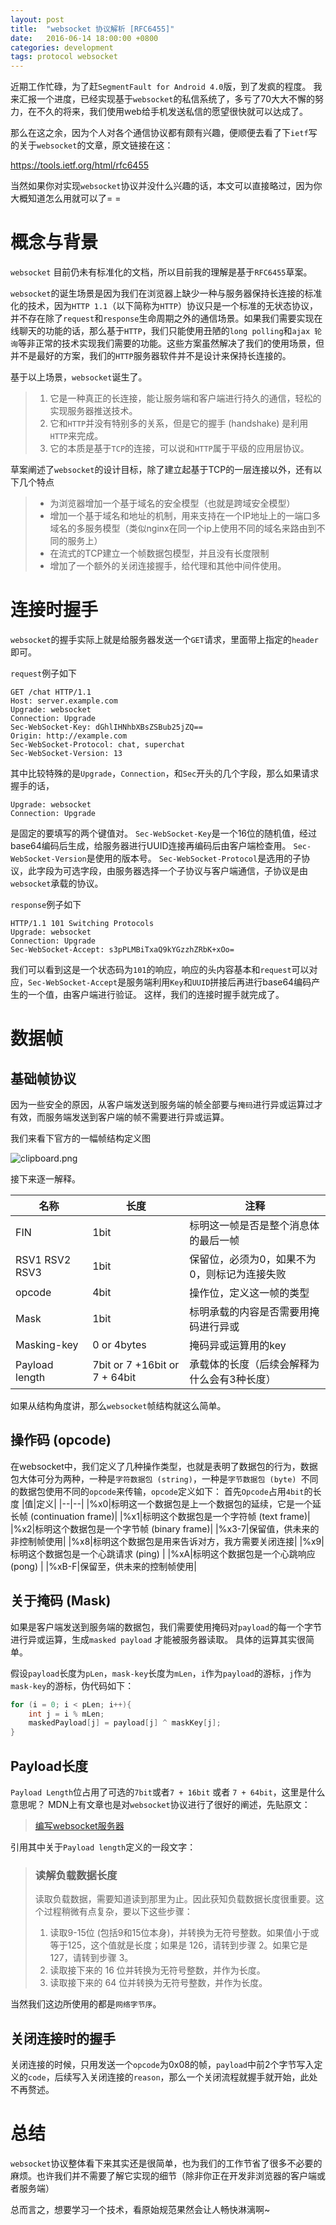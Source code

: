 ```yaml
---
layout: post
title:  "websocket 协议解析 [RFC6455]"
date:   2016-06-14 18:00:00 +0800
categories: development
tags: protocol websocket
---
```


近期工作忙碌，为了赶`SegmentFault for Android 4.0`版，到了发疯的程度。
我来汇报一个进度，已经实现基于`websocket`的私信系统了，多亏了70大大不懈的努力，在不久的将来，我们使用web给手机发送私信的愿望很快就可以达成了。
<!-- more -->

那么在这之余，因为个人对各个通信协议都有颇有兴趣，便顺便去看了下`ietf`写的关于`websocket`的文章，原文链接在这：

https://tools.ietf.org/html/rfc6455

当然如果你对实现`websocket`协议并没什么兴趣的话，本文可以直接略过，因为你大概知道怎么用就可以了= =

# 概念与背景
`websocket` 目前仍未有标准化的文档，所以目前我的理解是基于`RFC6455`草案。

`websocket`的诞生场景是因为我们在浏览器上缺少一种与服务器保持长连接的标准化的技术，因为`HTTP 1.1`（以下简称为`HTTP`）协议只是一个标准的无状态协议，并不存在除了`request`和`response`生命周期之外的通信场景。如果我们需要实现在线聊天的功能的话，那么基于`HTTP`，我们只能使用丑陋的`long polling`和`ajax 轮询`等非正常的技术实现我们需要的功能。这些方案虽然解决了我们的使用场景，但并不是最好的方案，我们的`HTTP`服务器软件并不是设计来保持长连接的。

基于以上场景，`websocket`诞生了。
> 1. 它是一种真正的长连接，能让服务端和客户端进行持久的通信，轻松的实现服务器推送技术。
> 2. 它和`HTTP`并没有特别多的关系，但是它的握手 (handshake) 是利用`HTTP`来完成。
> 3. 它的本质是基于`TCP`的连接，可以说和`HTTP`属于平级的应用层协议。

草案阐述了`websocket`的设计目标，除了建立起基于TCP的一层连接以外，还有以下几个特点
> - 为浏览器增加一个基于域名的安全模型（也就是跨域安全模型）
> - 增加一个基于域名和地址的机制，用来支持在一个IP地址上的一端口多域名的多服务模型（类似nginx在同一个ip上使用不同的域名来路由到不同的服务上）
> - 在流式的TCP建立一个帧数据包模型，并且没有长度限制
> - 增加了一个额外的关闭连接握手，给代理和其他中间件使用。

# 连接时握手
`websocket`的握手实际上就是给服务器发送一个`GET`请求，里面带上指定的`header`即可。

`request`例子如下

```
GET /chat HTTP/1.1
Host: server.example.com
Upgrade: websocket
Connection: Upgrade
Sec-WebSocket-Key: dGhlIHNhbXBsZSBub25jZQ==
Origin: http://example.com
Sec-WebSocket-Protocol: chat, superchat
Sec-WebSocket-Version: 13
```

其中比较特殊的是`Upgrade`，`Connection`，和`Sec`开头的几个字段，那么如果请求握手的话，
```
Upgrade: websocket
Connection: Upgrade
```
是固定的要填写的两个键值对。
`Sec-WebSocket-Key`是一个16位的随机值，经过base64编码后生成，给服务器进行UUID连接再编码后由客户端检查用。
`Sec-WebSocket-Version`是使用的版本号。
`Sec-WebSocket-Protocol`是选用的子协议，此字段为可选字段，由服务器选择一个子协议与客户端通信，子协议是由`websocket`承载的协议。

`response`例子如下
```
HTTP/1.1 101 Switching Protocols
Upgrade: websocket
Connection: Upgrade
Sec-WebSocket-Accept: s3pPLMBiTxaQ9kYGzzhZRbK+xOo=
```
我们可以看到这是一个状态码为`101`的响应，响应的头内容基本和`request`可以对应，`Sec-WebSocket-Accept`是服务端利用`Key`和`UUID`拼接后再进行base64编码产生的一个值，由客户端进行验证。
这样，我们的连接时握手就完成了。

# 数据帧

## 基础帧协议
因为一些安全的原因，从客户端发送到服务端的帧全部要与`掩码`进行异或运算过才有效，而服务端发送到客户端的帧不需要进行异或运算。

我们来看下官方的一幅帧结构定义图

![clipboard.png](https://segmentfault.com/img/bVxZFC)

接下来逐一解释。

|名称|长度|注释|
|--|--|--|
|FIN|1bit|标明这一帧是否是整个消息体的最后一帧|
|RSV1 RSV2 RSV3|1bit|保留位，必须为0，如果不为0，则标记为连接失败|
|opcode|4bit|操作位，定义这一帧的类型|
|Mask|1bit|标明承载的内容是否需要用掩码进行异或|
|Masking-key|0 or 4bytes|掩码异或运算用的key|
|Payload length|7bit or 7 +16bit or 7 + 64bit|承载体的长度（后续会解释为什么会有3种长度）|

如果从结构角度讲，那么`websocket`帧结构就这么简单。

## 操作码 (opcode)

在websocket中，我们定义了几种操作类型，也就是表明了数据包的行为，数据包大体可分为两种，一种是`字符数据包 (string)`，一种是`字节数据包 (byte) `不同的数据包使用不同的`opcode`来传输，`opcode`定义如下：
首先`Opcode`占用`4bit`的长度
|值|定义|
|--|--|
|%x0|标明这一个数据包是上一个数据包的延续，它是一个延长帧 (continuation frame)|
|%x1|标明这个数据包是一个字符帧 (text frame)|
|%x2|标明这个数据包是一个字节帧 (binary frame)|
|%x3-7|保留值，供未来的非控制帧使用|
|%x8|标明这个数据包是用来告诉对方，我方需要关闭连接|
|%x9|标明这个数据包是一个心跳请求 (ping) |
|%xA|标明这个数据包是一个心跳响应 (pong) |
|%xB-F|保留至，供未来的控制帧使用|

## 关于掩码 (Mask)

如果是客户端发送到服务端的数据包，我们需要使用掩码对`payload`的每一个字节进行异或运算，生成`masked payload` 才能被服务器读取。
具体的运算其实很简单。

假设`payload`长度为`pLen`，`mask-key`长度为`mLen`，`i`作为`payload`的游标，`j`作为`mask-key`的游标，伪代码如下：
```java
for (i = 0; i < pLen; i++){
    int j = i % mLen;
    maskedPayload[j] = payload[j] ^ maskKey[j];
}
```


## Payload长度
`Payload Length`位占用了可选的`7bit`或者`7 + 16bit` 或者 `7 + 64bit`，这里是什么意思呢？ MDN上有文章也是对`websocket`协议进行了很好的阐述，先贴原文：

> [编写websocket服务器](https://developer.mozilla.org/zh-CN/docs/WebSockets/Writing_WebSocket_servers)

引用其中关于`Payload length`定义的一段文字：

> ### 读解负载数据长度
> 读取负载数据，需要知道读到那里为止。因此获知负载数据长度很重要。这个过程稍微有点复杂，要以下这些步骤：
> 1. 读取9-15位 (包括9和15位本身)，并转换为无符号整数。如果值小于或等于125，这个值就是长度；如果是 126，请转到步骤 2。如果它是 127，请转到步骤 3。
> 2. 读取接下来的 16 位并转换为无符号整数，并作为长度。
> 3. 读取接下来的 64 位并转换为无符号整数，并作为长度。

当然我们这边所使用的都是`网络字节序`。

## 关闭连接时的握手

关闭连接的时候，只用发送一个`opcode`为0x08的帧，`payload`中前2个字节写入定义的`code`，后续写入关闭连接的`reason`，那么一个关闭流程就握手就开始，此处不再赘述。

# 总结
`websocket`协议整体看下来其实还是很简单，也为我们的工作节省了很多不必要的麻烦。也许我们并不需要了解它实现的细节（除非你正在开发非浏览器的客户端或者服务端）

总而言之，想要学习一个技术，看原始规范果然会让人畅快淋漓啊~

